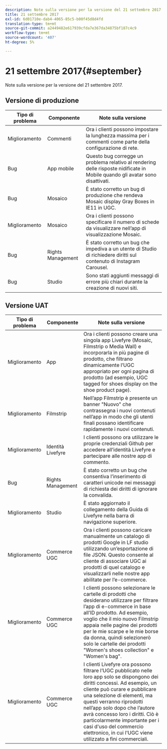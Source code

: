 ```yaml
---
description: Note sulla versione per la versione del 21 settembre 2017.
title: 21 settembre 2017
exl-id: 6d01710e-dab4-4065-85c5-b00f45d8d4fd
translation-type: tm+mt
source-git-commit: a2449482e617939cfda7e367da34875bf187c4c9
workflow-type: tm+mt
source-wordcount: '407'
ht-degree: 5%

---
```


# 21 settembre 2017{#september}

Note sulla versione per la versione del 21 settembre 2017.

## Versione di produzione

| **Tipo di problema** | **Componente** | **Note sulla versione** |
|---|---|---|
| Miglioramento | Commenti | Ora i clienti possono impostare la lunghezza massima per i commenti come parte della configurazione di rete. |
| Bug | App mobile | Questo bug corregge un problema relativo al rendering delle risposte nidificate in Mobile quando gli avatar sono disattivati. |
| Bug | Mosaico | È stato corretto un bug di produzione che rendeva Mosaic display Gray Boxes in IE11 in UGC. |
| Miglioramento | Mosaico | Ora i clienti possono specificare il numero di schede da visualizzare nell’app di visualizzazione Mosaic. |
| Bug | Rights Management | È stato corretto un bug che impediva a un utente di Studio di richiedere diritti sul contenuto di Instagram Carousel. |
| Bug | Studio | Sono stati aggiunti messaggi di errore più chiari durante la creazione di nuovi siti. |

## Versione UAT

| **Tipo di problema** | **Componente** | **Note sulla versione** |
|---|---|---|
| Miglioramento | App | Ora i clienti possono creare una singola app Livefyre (Mosaic, Filmstrip o Media Wall) e incorporarla in più pagine di prodotto, che filtrano dinamicamente l’UGC appropriato per ogni pagina di prodotto (ad esempio, UGC tagged for shoes display on the shoe product page). |
| Miglioramento | Filmstrip | Nell’app Filmstrip è presente un banner &quot;Nuovo&quot; che contrassegna i nuovi contenuti nell’app in modo che gli utenti finali possano identificare rapidamente i nuovi contenuti. |
| Miglioramento | Identità Livefyre | I clienti possono ora utilizzare le proprie credenziali Github per accedere all’identità Livefyre e partecipare alle nostre app di commento. |
| Bug | Rights Management | È stato corretto un bug che consentiva l’inserimento di caratteri unicode nei messaggi di richiesta dei diritti di ignorare la convalida. |
| Miglioramento | Studio | È stato aggiornato il collegamento della Guida di Livefyre nella barra di navigazione superiore. |
| Miglioramento | Commerce UGC | Ora i clienti possono caricare manualmente un catalogo di prodotti Google in LF studio utilizzando un’esportazione di file JSON. Questo consente al cliente di associare UGC ai prodotti di quel catalogo e visualizzarli nelle nostre app abilitate per l’e-commerce. |
| Miglioramento | Commerce UGC | I clienti possono selezionare le cartelle di prodotti che desiderano utilizzare per filtrare l’app di e-commerce in base all’ID prodotto. Ad esempio, voglio che il mio nuovo Filmstrip appaia nelle pagine dei prodotti per le mie scarpe e le mie borse da donna, quindi selezionerò solo le cartelle dei prodotti &quot;Women&#39;s shoes collection&quot; e &quot;Women&#39;s bag&quot;. |
| Miglioramento | Commerce UGC | I clienti Livefyre ora possono filtrare l’UGC pubblicato nelle loro app solo se dispongono dei diritti concessi. Ad esempio, un cliente può curare e pubblicare una selezione di elementi, ma questi verranno riprodotti nell’app solo dopo che l’autore avrà concesso loro i diritti. Ciò è particolarmente importante per i casi d&#39;uso del commercio elettronico, in cui l&#39;UGC viene utilizzato a fini commerciali. |
